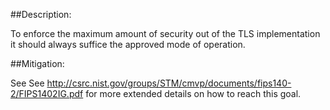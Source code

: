##Description:

To enforce the maximum amount of security out of the TLS implementation it should always
suffice the approved mode of operation.

##Mitigation:

See See http://csrc.nist.gov/groups/STM/cmvp/documents/fips140-2/FIPS1402IG.pdf
for more extended details on how to reach this goal.
